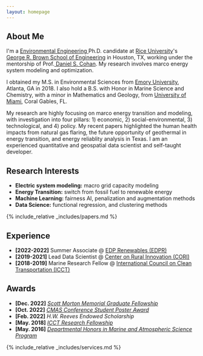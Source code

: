 ```yaml
---
layout: homepage
---
```


## About Me

I'm a <a href="https://profiles.rice.edu/student/chen-chen/" target="_blank"> Environmental Engineering </a> Ph.D. candidate at <a href="https://www.rice.edu/" target="_blank"> Rice University</a>'s <a href="https://cee.rice.edu/" target="_blank"> George R. Brown School of Engineering</a> in Houston, TX, working under the mentorship of Prof.<a href="https://profiles.rice.edu/faculty/daniel-cohan" target="_blank"> Daniel S. Cohan</a>. My research involves marco energy system modeling and optimization.

I obtained my M.S. in Environmental Sciences from <a href="https://www.emory.edu" target = "_blank"> Emory University</a>, Atlanta, GA in 2018. I also hold a B.S. with Honor in Marine Science and Chemistry, with a minor in Mathematics and Geology, from <a href="https://www.miami.edu" target = "_blank"> University of Miami</a>, Coral Gables, FL.

My research are highly focusing on marco energy transition and modeling, with investigation into four pillars: 1) economic, 2) social-environmental, 3) technological, and 4) policy. My recent papers highlighted the human health impacts from natural gas flaring, the future opportunity of geothermal in energy transition, and energy reliablity analysis in Texas. I am an experienced quantitative and geospatial data scientist and self-taught developer.


## Research Interests
- **Electric system modeling:** macro grid capacity modeling
- **Energy Transition:** switch from fossil fuel to renewable energy 
- **Machine Learning:** fairness AI, penalization and augmentation methods
- **Data Science:** functional regression, and clustering methods


{% include_relative _includes/papers.md %}


## Experience
- **[2022-2022]** Summer Associate @ <a href="https://www.edpr.com/en" target="_blank">EDP Renewables (EDPR)</a>
- **[2019-2021]** Lead Data Scientist @ <a href="https://ruralinnovation.us" target="_blank">Center on Rural Innovation (CORI)</a>
- **[2018-2019]** Marine Research Fellow @ <a href="https://theicct.org/" target="_blank">International Council on Clean Transportation (ICCT)</a>


## Awards
- **[Dec. 2022]** <a href="https://kenkennedy.rice.edu/funding/sponsored-fellowships" target="_blank">*Scott Morton Memorial Graduate Fellowship*</a>
- **[Oct. 2022]** <a href="https://twitter.com/CMAS_Center/status/1582778652256657411?s=20&t=h5vFzhI_B-fkoFcN5-F0ow" target="_blank">*CMAS Conference Student Poster Award*</a>
- **[Feb. 2022]** *H.W. Reeves Endowed Scholarship*
- **[May. 2018]** <a href="https://theicct.org/" target="_blank">*ICCT Research Fellowship*</a>
- **[May. 2016]** <a href="https://www.earth.miami.edu/" target="_blank">*Departmental Honors in Marine and Atmospheric Science Program*</a>


{% include_relative _includes/services.md %}


